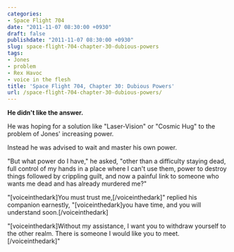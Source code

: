 ```yaml
---
categories:
- Space Flight 704
date: "2011-11-07 08:30:00 +0930"
draft: false
publishdate: "2011-11-07 08:30:00 +0930"
slug: space-flight-704-chapter-30-dubious-powers
tags:
- Jones
- problem
- Rex Havoc
- voice in the flesh
title: 'Space Flight 704, Chapter 30: Dubious Powers'
url: /space-flight-704-chapter-30-dubious-powers/
---
```

**He didn't like the answer.**

He was hoping for a solution like "Laser-Vision" or "Cosmic Hug" to the
problem of Jones' increasing power.

Instead he was advised to wait and master his own power.

"But what power do I have," he asked, "other than a difficulty staying
dead, full control of my hands in a place where I can't use them, power
to destroy things followed by crippling guilt, and now a painful link to
someone who wants me dead and has already murdered me?"

"\[voiceinthedark\]You must trust me,\[/voiceinthedark\]" replied his
companion earnestly, "\[voiceinthedark\]you have time, and you will
understand soon.\[/voiceinthedark\]

"\[voiceinthedark\]Without my assistance, I want you to withdraw
yourself to the other realm. There is someone I would like you to
meet.\[/voiceinthedark\]"